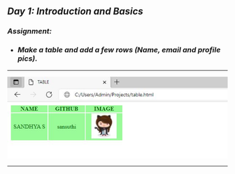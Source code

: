 ## _Day 1: Introduction and Basics_
### _Assignment:_
* ### _Make a table and add a few rows (Name, email and profile pics)._
---
![](files/screenshot.jpg)

---
